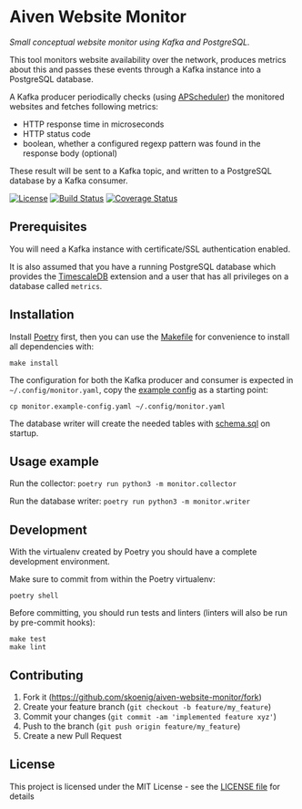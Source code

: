 # Aiven Website Monitor

_Small conceptual website monitor using Kafka and PostgreSQL._

This tool monitors website availability over the network, produces metrics about this and passes these events through a Kafka instance into a PostgreSQL database.

A Kafka producer periodically checks (using [APScheduler](https://apscheduler.readthedocs.io/en/stable/)) the monitored websites and fetches following metrics:
- HTTP response time in microseconds
- HTTP status code
- boolean, whether a configured regexp pattern was found in the response body (optional)

These result will be sent to a Kafka topic, and written to a PostgreSQL database by a Kafka consumer.

[![License](http://img.shields.io/:license-mit-blue.svg?style=flat-square)](http://badges.mit-license.org) [![Build Status](http://img.shields.io/travis/skoenig/aiven-website-monitor.svg?style=flat-square)](https://travis-ci.org/skoenig/aiven-website-monitor) [![Coverage Status](http://img.shields.io/coveralls/skoenig/aiven-website-monitor.svg?style=flat-square)](https://coveralls.io/r/skoenig/aiven-website-monitor)

## Prerequisites
You will need a Kafka instance with certificate/SSL authentication enabled.

It is also assumed that you have a running PostgreSQL database which provides the [TimescaleDB](https://www.timescale.com/) extension and a user that has all privileges on a database called `metrics`.

## Installation
Install [Poetry](https://python-poetry.org/) first, then you can use the [Makefile](Makefile) for convenience to install all dependencies with:

    make install

The configuration for both the Kafka producer and consumer is expected in `~/.config/monitor.yaml`, copy the [example config](monitor.example-config.yaml) as a starting point:

    cp monitor.example-config.yaml ~/.config/monitor.yaml

The database writer will create the needed tables with [schema.sql](schema.sql) on startup.

## Usage example

Run the collector: `poetry run python3 -m monitor.collector`

Run the database writer: `poetry run python3 -m monitor.writer`

## Development

With the virtualenv created by Poetry you should have a complete development environment.

Make sure to commit from within the Poetry virtualenv:

    poetry shell

Before committing, you should run tests and linters (linters will also be run by pre-commit hooks):

    make test
    make lint

## Contributing

1. Fork it (<https://github.com/skoenig/aiven-website-monitor/fork>)
2. Create your feature branch (`git checkout -b feature/my_feature`)
3. Commit your changes (`git commit -am 'implemented feature xyz'`)
4. Push to the branch (`git push origin feature/my_feature`)
5. Create a new Pull Request

## License

This project is licensed under the MIT License - see the [LICENSE file](LICENSE) for details
